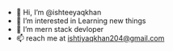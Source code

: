 - 👋 Hi, I’m @ishteeyaqkhan
- 👀 I’m interested in Learning new things
- 🌱 I’m mern stack devloper
- 📫 reach me at ishtiyaqkhan204@gmail.com

<!---
ishteeyaqkhan/ishteeyaqkhan is a ✨ special ✨ repository because its `README.md` (this file) appears on your GitHub profile.
You can click the Preview link to take a look at your changes.
--->
